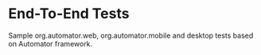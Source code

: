 # End-To-End Tests

Sample org.automator.web, org.automator.mobile and desktop tests based on Automator framework.